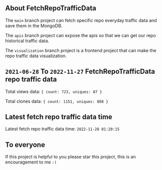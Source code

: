 ## About FetchRepoTrafficData

The `main` branch project can fetch specific repo everyday traffic data and save them in the MongoDB.

The `apis` branch project can expose the apis so that we can get our repo historical traffic data.

The `visualization` branch project is a frontend project that can make the repo traffic data visualization.

## `2021-06-28` To `2022-11-27` FetchRepoTrafficData repo traffic data

Total views data: `{ count: 723, uniques: 87 }`

Total clones data: `{ count: 1151, uniques: 888 }`

## Latest fetch repo traffic data time

Latest fetch repo traffic data time: `2022-11-28 01:20:15`

## To everyone

If this project is helpful to you please star this project, this is an encouragement to me `:)`



